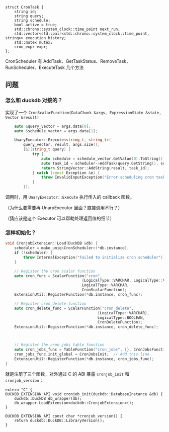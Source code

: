 ```
struct CronTask {
    string id;
    string query;
    string schedule;
    bool active = true;
    std::chrono::system_clock::time_point next_run;
    std::vector<std::pair<std::chrono::system_clock::time_point, string>> execution_history;
    std::mutex mutex;
    cron_expr expr;
};
```

CronScheduler 有 AddTask、GetTaskStatus、RemoveTask、RunScheduler、ExecuteTask 几个方法

## 问题

### 怎么和 duckdb 对接的？

实现了一个 `CronScalarFunction(DataChunk &args, ExpressionState &state, Vector &result)` 

```C++
    auto &query_vector = args.data[0];
    auto &schedule_vector = args.data[1];

    UnaryExecutor::Execute<string_t, string_t>(
        query_vector, result, args.size(),
        [&](string_t query) {
            try {
                auto schedule = schedule_vector.GetValue(0).ToString();
                auto task_id = scheduler->AddTask(query.GetString(), schedule);
                return StringVector::AddString(result, task_id);
            } catch (const Exception &e) {
                throw InvalidInputException("Error scheduling cron task: %s", e.what());
            }
        });
```

调用时，用 `UnaryExecutor::Execute` 执行传入的 callback 函数。

（为什么要需要再 UnaryExecutor 里面？直接调用不行？）

（猜应该是这个 Executor 可以帮助处理返回值的细节）

### 怎样初始化？

```C++
void CronjobExtension::Load(DuckDB &db) {
    scheduler = make_uniq<CronScheduler>(*db.instance);
    if (!scheduler) {
        throw InternalException("Failed to initialize cron scheduler");
    }

    // Register the cron scalar function
    auto cron_func = ScalarFunction("cron", 
                                  {LogicalType::VARCHAR, LogicalType::VARCHAR},
                                  LogicalType::VARCHAR,
                                  CronScalarFunction);
    ExtensionUtil::RegisterFunction(*db.instance, cron_func);

    // Register cron_delete function
    auto cron_delete_func = ScalarFunction("cron_delete",
                                         {LogicalType::VARCHAR},
                                         LogicalType::BOOLEAN,
                                         CronDeleteFunction);
    ExtensionUtil::RegisterFunction(*db.instance, cron_delete_func);



    // Register the cron_jobs table function
    auto cron_jobs_func = TableFunction("cron_jobs", {}, CronJobsFunction, CronJobsBind);
    cron_jobs_func.init_global = CronJobsInit;  // Add this line
    ExtensionUtil::RegisterFunction(*db.instance, cron_jobs_func);
}
```

就是注册了三个函数，对外通过 C 的 ABI 暴露 `cronjob_init` 和 `cronjob_version`：

```
extern "C" {
DUCKDB_EXTENSION_API void cronjob_init(duckdb::DatabaseInstance &db) {
    duckdb::DuckDB db_wrapper(db);
    db_wrapper.LoadExtension<duckdb::CronjobExtension>();
}

DUCKDB_EXTENSION_API const char *cronjob_version() {
    return duckdb::DuckDB::LibraryVersion();
}
```